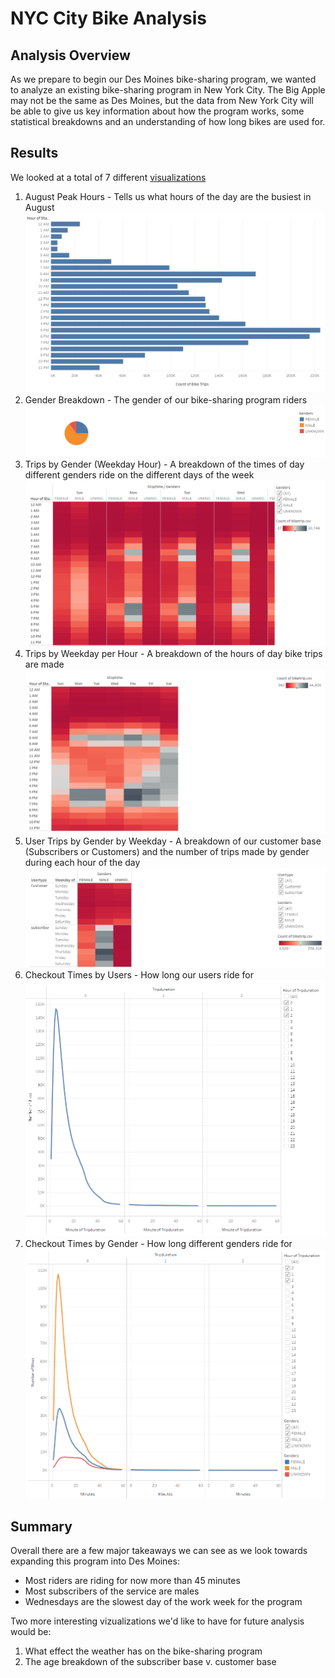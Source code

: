 # NYC City Bike Analysis

## Analysis Overview
As we prepare to begin our Des Moines bike-sharing program, we wanted to analyze an existing bike-sharing program in New York City. The Big Apple may not be the same as Des Moines, but the data from New York City will be able to give us key information about how the program works, some statistical breakdowns and an understanding of how long bikes are used for.

## Results

We looked at a total of 7 different [visualizations](https://public.tableau.com/app/profile/vytas.stuopis/viz/NYCCitibike_16751337223540/CityBikeFindings)
1. August Peak Hours - Tells us what hours of the day are the busiest in August
![August Peak Hours](https://github.com/vstuopis/bikesharing/blob/main/August%20Peak%20Hours.png)
2. Gender Breakdown - The gender of our bike-sharing program riders
![Gender Breakdown](https://github.com/vstuopis/bikesharing/blob/main/Gender%20Breakdown.png)
3. Trips by Gender (Weekday Hour) - A breakdown of the times of day different genders ride on the different days of the week
![Trips by Gender (Weekday Hour)](https://github.com/vstuopis/bikesharing/blob/main/Trips%20by%20Gender%20(Weekday%20per%20Hour).png)
4. Trips by Weekday per Hour - A breakdown of the hours of day bike trips are made
![Trips by Weekday per Hour](https://github.com/vstuopis/bikesharing/blob/main/Trips%20by%20Weekday%20per%20Hour.png)
5. User Trips by Gender by Weekday - A breakdown of our customer base (Subscribers or Customers) and the number of trips made by gender during each hour of the day
![User Trips by Gender by Weekday](https://github.com/vstuopis/bikesharing/blob/main/User%20Trips%20by%20Gender%20by%20Weekday.png)
6. Checkout Times by Users - How long our users ride for 
![Checkout Times by Users](https://github.com/vstuopis/bikesharing/blob/main/Checkout%20time%20by%20Users.png)
7. Checkout Times by Gender - How long different genders ride for
![Checkout Times by Gender](https://github.com/vstuopis/bikesharing/blob/main/Checkout%20Times%20by%20Gender.png)

## Summary
Overall there are a few major takeaways we can see as we look towards expanding this program into Des Moines:
* Most riders are riding for now more than 45 minutes 
* Most subscribers of the service are males
* Wednesdays are the slowest day of the work week for the program

Two more interesting vizualizations we'd like to have for future analysis would be:
1. What effect the weather has on the bike-sharing program
2. The age breakdown of the subscriber base v. customer base
